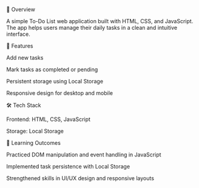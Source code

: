 📌 Overview

A simple To-Do List web application built with HTML, CSS, and JavaScript. The app helps users manage their daily tasks in a clean and intuitive interface.

🚀 Features

Add new tasks

Mark tasks as completed or pending

Persistent storage using Local Storage

Responsive design for desktop and mobile

🛠️ Tech Stack

Frontend: HTML, CSS, JavaScript

Storage: Local Storage

🎯 Learning Outcomes

Practiced DOM manipulation and event handling in JavaScript

Implemented task persistence with Local Storage

Strengthened skills in UI/UX design and responsive layouts
